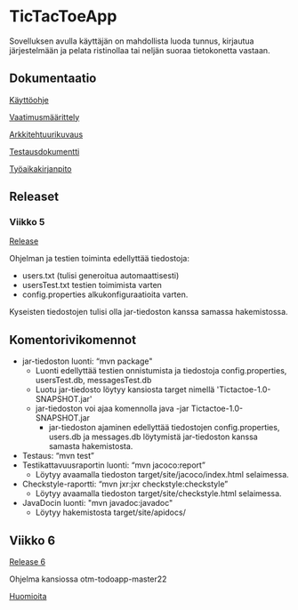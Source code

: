 # TicTacToeApp
Sovelluksen avulla käyttäjän on mahdollista luoda tunnus, kirjautua järjestelmään ja pelata ristinollaa tai neljän suoraa tietokonetta vastaan.

## Dokumentaatio

[Käyttöohje](https://github.com/ntgf/ot-harjoitustyo/blob/master/dokumentaatio/kayttoohje.md)

[Vaatimusmäärittely](https://github.com/ntgf/ot-harjoitustyo/blob/master/dokumentaatio/maarittelydokumentti.md)

[Arkkitehtuurikuvaus](https://github.com/ntgf/ot-harjoitustyo/blob/master/dokumentaatio/arkkitehtuuri.md)

[Testausdokumentti](https://github.com/ntgf/ot-harjoitustyo/blob/master/dokumentaatio/testausdokumentti.md)

[Työaikakirjanpito](https://github.com/ntgf/ot-harjoitustyo/blob/master/dokumentaatio/tyoaikakirjanpito.md)

## Releaset

### Viikko 5

[Release](https://github.com/ntgf/ot-harjoitustyo/releases/tag/viikko5)

Ohjelman ja testien toiminta edellyttää tiedostoja:

- users.txt (tulisi generoitua automaattisesti)
- usersTest.txt testien toimimista varten
- config.properties alkukonfiguraatioita varten.

Kyseisten tiedostojen tulisi olla jar-tiedoston kanssa samassa hakemistossa.

## Komentorivikomennot

- jar-tiedoston luonti: “mvn package"
  - Luonti edellyttää testien onnistumista ja tiedostoja config.properties, usersTest.db, messagesTest.db
  - Luotu jar-tiedosto löytyy kansiosta target nimellä 'Tictactoe-1.0-SNAPSHOT.jar'
  - jar-tiedoston voi ajaa komennolla java -jar Tictactoe-1.0-SNAPSHOT.jar
    - jar-tiedoston ajaminen edellyttää tiedostojen config.properties, users.db ja messages.db löytymistä jar-tiedoston kanssa samasta hakemistosta.
- Testaus: “mvn test”
- Testikattavuusraportin luonti: “mvn jacoco:report”
  - Löytyy avaamalla tiedoston target/site/jacoco/index.html selaimessa.
- Checkstyle-raportti: “mvn jxr:jxr checkstyle:checkstyle”
  - Löytyy avaamalla tiedoston target/site/checkstyle.html selaimessa.
- JavaDocin luonti: "mvn javadoc:javadoc"
  - Löytyy hakemistosta target/site/apidocs/

## Viikko 6

[Release 6](https://github.com/ntgf/ot-harjoitustyo/releases/tag/Viikko6.1)

Ohjelma kansiossa otm-todoapp-master22

[Huomioita](https://github.com/ntgf/ot-harjoitustyo/blob/master/dokumentaatio/viikko6.txt)
